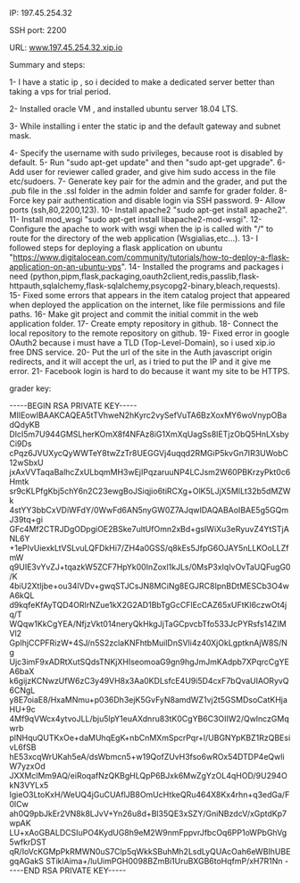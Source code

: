 IP: 197.45.254.32

SSH port: 2200

URL: www.197.45.254.32.xip.io


Summary and steps:

1- I have a static ip , so i decided to make a dedicated server better than taking a vps for trial period.

2- Installed oracle VM , and installed ubuntu server 18.04 LTS.

3- While installing i enter the static ip and the default gateway and subnet mask.

4- Specify the username with sudo privileges, because root is disabled by default.
5- Run "sudo apt-get update" and then "sudo apt-get upgrade".
6- Add user for reviewer called grader, and give him sudo access in the file etc/sudoers.
7- Generate key pair for the admin and the grader, and put the .pub file in the .ssl folder in the admin folder and samfe for grader folder.
8- Force key pair authentication and disable login via SSH password.
9- Allow ports (ssh,80,2200,123).
10- Install apache2 "sudo apt-get install apache2".
11- Install mod_wsgi "sudo apt-get install libapache2-mod-wsgi".
12- Configure the apache to work with wsgi when the ip is called with "/" to route for the directory of the web application (Wsgialias,etc...).
13- I followed steps for deploying a flask application on ubuntu "https://www.digitalocean.com/community/tutorials/how-to-deploy-a-flask-application-on-an-ubuntu-vps".
14- Installed the programs and packages i need (python,pipm,flask,packaging,oauth2client,redis,passlib,flask-httpauth,sqlalchemy,flask-sqlalchemy,psycopg2-binary,bleach,requests).
15- Fixed some errors that appears in the item catalog project that appeared when deployed the application on the internet, like file permissions and file paths.
16- Make git project and commit the initial commit in the web application folder.
17- Create empty repository in github.
18- Connect the local repository to the remote repository on github.
19- Fixed error in google OAuth2 because i must have a TLD (Top-Level-Domain), so i used xip.io free DNS service.
20- Put the url of the site in the Auth javascript origin redirects, and it will accept the url, as i tried to put the IP and it give me error.
21- Facebook login is hard to do because it want my site to be HTTPS.

grader key:

-----BEGIN RSA PRIVATE KEY-----
MIIEowIBAAKCAQEA5tTVhweN2hKyrc2vySefVuTA6BzXoxMY6woVnypOBadQdyKB
DlcI5m7U944GMSLherKOmX8f4NFAz8iG1XmXqUagSs8IETjzObQ5HnLXsbyCi9Ds
cPqz6JVUXycQyWWTeY8twZzTr8UEGGVj4uqqd2RMGiP5kvGn7IR3UWobC12wSbxU
jxAxVVTaqaBalhcZxULbqmMH3wEjIPqzaruuNP4LCJsm2W60PBKrzyPkt0c6Hmtk
sr9cKLPfgKbj5chY6n2C23ewgBoJSiqjio6tiRCXg+OlK5LJjX5MILt32b5dMZWk
4stYY3bbCxVDiWFdY/0WwFd6AN5nyGW0Z7AJqwIDAQABAoIBAE5g5GQmJ39tq+gi
GFc4Mf2CTRJDgODpgiOE2BSke7ultUfOmn2xBd+gsIWiXu3eRyuvZ4YtSTjANL6Y
+1ePIvUiexkLtVSLvuLQFDkHi7/ZH4a0GSS/q8kEs5JfpG6OJAY5nLLKOoLLZfmW
q9UIE3vYvZJ+tqazkW5ZCF7HpYk00InZoxl1kJLs/0MsP3xIqIvOvTaUQFugG0/K
4biU2XtIjbe+ou34lVDv+gwqSTJCsJN8MCiNg8EGJRC8IpnBDtMESCb3O4wA6kQL
d9kqfeKfAyTQD4ORlrNZue1kX2G2AD1BbTgGcCFlEcCAZ65xUFtKl6czwOt4jq/T
WQqw1KkCgYEA/NfjzVkt014neryQkHkgJjTaGCpvcbTfo533JcPYRsfs14ZIMVl2
GpIhjCCPFRizW+4SJ/n5S2zclaKNFhtbMuilDnSVli4z40XjOkLgptknAjW8S/Ng
Ujc3imF9xADRtXutSQdsTNKjXHIseomoaG9gn9hgJmJmKAdpb7XPqrcCgYEA6baX
k6gijzKCNwzUfW6zC3y49VH8x3Aa0KDLsfcE4U9i5D4cxF7bQvaUIAORyvQ6CNgL
y8E7oiaE8/HxaMNmu+p036Dh3ejK5GvFyN8amdWZ1vj2t5GSMDsoCatKHjaHU+9c
4Mf9qVWcx4ytvoJLL/bju5lpY1euAXdnru83tK0CgYB6C3OIIW2/QwlnczGMqwrb
plNHquQUTKxOe+daMUhqEgK+nbCnMXmSpcrPqr+l/UBGNYpKBZ1RzQBEsivL6fSB
hE53xcqWrUKah5eA/dsWbmcn5+w19QofZUvH3fso6wROx54DTDP4eQwliW7yzxOd
JXXMclMm9AQ/eiRoqafNzQKBgHLQpP6BJxk6MwZgYzOL4qHOD/9U294OkN3VYLx5
IgieO3LtoKxH/WeUQ4jGuCUAflJB8OmUcHtkeQRu464X8Kx4rhn+q3edGa/F0lCw
ah0Q9pbJkEr2VN8k8LJvV+Yn26u8d+Bl35QE3xSZY/GniNBzdcV/xGptdKp7wpAK
LU+xAoGBALDCSIuPO4KydUG8h9eM2W9nmFppvrJfbcOq6PP1oWPbGhVg5wfkrDST
qR/IoVcKGMpPkRMWN0uS7Clp5qWkkSBuhMh2LsdLyQUAcOah6eWBIhUBEgqAGakS
STiklAima+/luUimPGH0098BZmBi1UruBXGB6toHqfmP/xH7R1Nn
-----END RSA PRIVATE KEY-----
